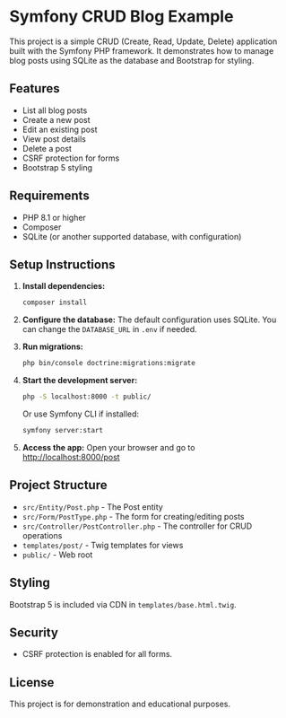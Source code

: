 # Symfony CRUD Blog Example

This project is a simple CRUD (Create, Read, Update, Delete) application built with the Symfony PHP framework. It demonstrates how to manage blog posts using SQLite as the database and Bootstrap for styling.

## Features
- List all blog posts
- Create a new post
- Edit an existing post
- View post details
- Delete a post
- CSRF protection for forms
- Bootstrap 5 styling

## Requirements
- PHP 8.1 or higher
- Composer
- SQLite (or another supported database, with configuration)

## Setup Instructions

1. **Install dependencies:**
   ```bash
   composer install
   ```

2. **Configure the database:**
   The default configuration uses SQLite. You can change the `DATABASE_URL` in `.env` if needed.

3. **Run migrations:**
   ```bash
   php bin/console doctrine:migrations:migrate
   ```

4. **Start the development server:**
   ```bash
   php -S localhost:8000 -t public/
   ```
   Or use Symfony CLI if installed:
   ```bash
   symfony server:start
   ```

5. **Access the app:**
   Open your browser and go to [http://localhost:8000/post](http://localhost:8000/post)

## Project Structure
- `src/Entity/Post.php` - The Post entity
- `src/Form/PostType.php` - The form for creating/editing posts
- `src/Controller/PostController.php` - The controller for CRUD operations
- `templates/post/` - Twig templates for views
- `public/` - Web root

## Styling
Bootstrap 5 is included via CDN in `templates/base.html.twig`.

## Security
- CSRF protection is enabled for all forms.

## License
This project is for demonstration and educational purposes.
